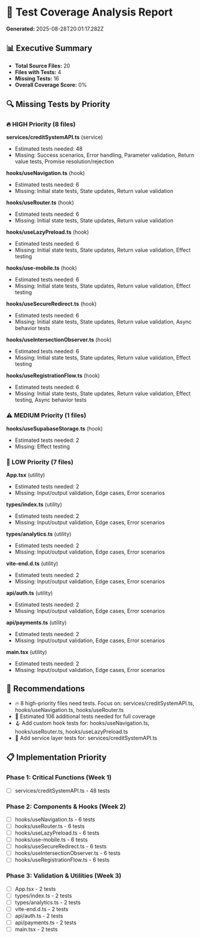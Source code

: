 # 🧪 Test Coverage Analysis Report

**Generated:** 2025-08-28T20:01:17.282Z

## 📊 Executive Summary

- **Total Source Files:** 20
- **Files with Tests:** 4
- **Missing Tests:** 16
- **Overall Coverage Score:** 0%

## 🔍 Missing Tests by Priority

### 🔥 HIGH Priority (8 files)

**services/creditSystemAPI.ts** (service)
- Estimated tests needed: 48
- Missing: Success scenarios, Error handling, Parameter validation, Return value tests, Promise resolution/rejection

**hooks/useNavigation.ts** (hook)
- Estimated tests needed: 6
- Missing: Initial state tests, State updates, Return value validation

**hooks/useRouter.ts** (hook)
- Estimated tests needed: 6
- Missing: Initial state tests, State updates, Return value validation

**hooks/useLazyPreload.ts** (hook)
- Estimated tests needed: 6
- Missing: Initial state tests, State updates, Return value validation, Effect testing

**hooks/use-mobile.ts** (hook)
- Estimated tests needed: 6
- Missing: Initial state tests, State updates, Return value validation, Effect testing

**hooks/useSecureRedirect.ts** (hook)
- Estimated tests needed: 6
- Missing: Initial state tests, State updates, Return value validation, Async behavior tests

**hooks/useIntersectionObserver.ts** (hook)
- Estimated tests needed: 6
- Missing: Initial state tests, State updates, Return value validation, Effect testing

**hooks/useRegistrationFlow.ts** (hook)
- Estimated tests needed: 6
- Missing: Initial state tests, State updates, Return value validation, Effect testing, Async behavior tests

### ⚠️ MEDIUM Priority (1 files)

**hooks/useSupabaseStorage.ts** (hook)
- Estimated tests needed: 2
- Missing: Effect testing

### 📝 LOW Priority (7 files)

**App.tsx** (utility)
- Estimated tests needed: 2
- Missing: Input/output validation, Edge cases, Error scenarios

**types/index.ts** (utility)
- Estimated tests needed: 2
- Missing: Input/output validation, Edge cases, Error scenarios

**types/analytics.ts** (utility)
- Estimated tests needed: 2
- Missing: Input/output validation, Edge cases, Error scenarios

**vite-end.d.ts** (utility)
- Estimated tests needed: 2
- Missing: Input/output validation, Edge cases, Error scenarios

**api/auth.ts** (utility)
- Estimated tests needed: 2
- Missing: Input/output validation, Edge cases, Error scenarios

**api/payments.ts** (utility)
- Estimated tests needed: 2
- Missing: Input/output validation, Edge cases, Error scenarios

**main.tsx** (utility)
- Estimated tests needed: 2
- Missing: Input/output validation, Edge cases, Error scenarios

## 🎯 Recommendations

- 🔥 8 high-priority files need tests. Focus on: services/creditSystemAPI.ts, hooks/useNavigation.ts, hooks/useRouter.ts
- 📝 Estimated 106 additional tests needed for full coverage
- 🪝 Add custom hook tests for: hooks/useNavigation.ts, hooks/useRouter.ts, hooks/useLazyPreload.ts
- 🔧 Add service layer tests for: services/creditSystemAPI.ts

## 📋 Implementation Priority

### Phase 1: Critical Functions (Week 1)
- [ ] services/creditSystemAPI.ts - 48 tests

### Phase 2: Components & Hooks (Week 2)
- [ ] hooks/useNavigation.ts - 6 tests
- [ ] hooks/useRouter.ts - 6 tests
- [ ] hooks/useLazyPreload.ts - 6 tests
- [ ] hooks/use-mobile.ts - 6 tests
- [ ] hooks/useSecureRedirect.ts - 6 tests
- [ ] hooks/useIntersectionObserver.ts - 6 tests
- [ ] hooks/useRegistrationFlow.ts - 6 tests

### Phase 3: Validation & Utilities (Week 3)
- [ ] App.tsx - 2 tests
- [ ] types/index.ts - 2 tests
- [ ] types/analytics.ts - 2 tests
- [ ] vite-end.d.ts - 2 tests
- [ ] api/auth.ts - 2 tests
- [ ] api/payments.ts - 2 tests
- [ ] main.tsx - 2 tests
